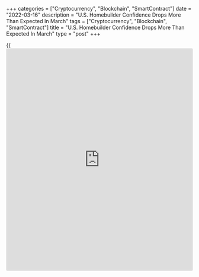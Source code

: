 +++
categories = ["Cryptocurrency", "Blockchain", "SmartContract"]
date = "2022-03-16"
description = "U.S. Homebuilder Confidence Drops More Than Expected In March"
tags = ["Cryptocurrency", "Blockchain", "SmartContract"]
title = "U.S. Homebuilder Confidence Drops More Than Expected In March"
type = "post"
+++

{{<iframe id="large-banner" src="https://www.bounty.group/#slide=13.0" width="100%" height="600" scrolling="no" style="border: 0px solid rgb(216, 221, 230); border-radius: 3px;">}}

The National Association of Home Builders released a report on Wednesday
showing a bigger than expected decrease in U.S. homebuilder confidence
in the month of March.

The report showed the NAHB/Wells Fargo Housing Market Index dropped to
79 in March from a downwardly revised 81 in February. Economists had
expected the index to edge down to 81 from the 82 originally reported
for the previous month.

The NAHB noted the index dropped below 80 for the first time since last
September as increasing development and construction costs have taken a
toll on builder confidence even as buyer demand remains relatively
solid.

The bigger than expected decrease by the index came as the gauge
measuring sales expectations in the next six months plunged to 70 in
March from 80 in February.

The index gauging current sales conditions also fell to 86 in March from
89 in February, while the component charting traffic of prospective
buyers rose to 67 from 65.

On Thursday, the Commerce Department is scheduled to release a separate
report on new residential construction in the month of February.

Housing starts are expected to jump by 3.2 percent to an annual rate of
1.690 million, while building permits are expected to slump by 2.4
percent to a rate of 1.850 million.

For comments and feedback [contact](https://www.playgroundfx.com/contact/): editorial@rtt[news](https://www.letsplayfx.com/blog/forex-news-website/).com

[Economic News][1]

 **What parts of the world are seeing the best (and worst) economic
performances lately? Click[here][2] to check out our [Econ Scorecard][2]
and find out! See up-to-the-moment [ranking](https://www.playgroundfx.com/blog/crypto-exchange-ranking/)s for the best and worst
performers in [GDP][3], [unemployment rate][4], [inflation][2] and much
more.**

   1. www.rtt[news](https://www.letsplayfx.com/blog/forex-news-website/).com/Content/EconomicNews.aspx
   2. www.rtt[news](https://www.letsplayfx.com/blog/forex-news-website/).com/economic-scorecard/world-rank/CPI/highest-performance.aspx
   3. www.rtt[news](https://www.letsplayfx.com/blog/forex-news-website/).com/economic-scorecard/world-rank/GDP/highest-performance.aspx
   4. www.rtt[news](https://www.letsplayfx.com/blog/forex-news-website/).com/economic-scorecard/world-rank/unemployment-rate/lowest-performance.aspx